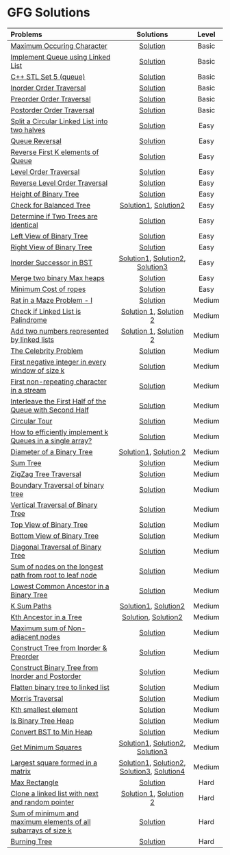# GFG Solutions

|  Problems  |  Solutions  |  Level  |
|:-----------|:-----------:|:-------:|
|  [Maximum Occuring Character](https://practice.geeksforgeeks.org/problems/maximum-occuring-character-1587115620/1)  |  [Solution](https://github.com/kishanrajput23/Love-Babbar-CPP-DSA-Course/blob/main/Lectures/Lecture_22/Lecture_Codes/maximum_occuring_character.cpp)  |  Basic  |
|  [Implement Queue using Linked List](https://www.geeksforgeeks.org/problems/implement-queue-using-linked-list/1)  |  [Solution](https://github.com/kishanrajput23/Love-Babbar-CPP-DSA-Course/blob/main/Lectures/Lecture_60/Lecture_Codes/implement_queue_using_linked_list.cpp)  |  Basic  |
|  [C++ STL Set 5 (queue)](https://www.geeksforgeeks.org/problems/c-stl-set-5-queue/1)  |  [Solution](https://github.com/kishanrajput23/Love-Babbar-CPP-DSA-Course/blob/main/Lectures/Lecture_60/Lecture_Codes/c%2B%2B_stl_set_5_queue.cpp)  |  Basic  |
|  [Inorder Order Traversal](https://www.geeksforgeeks.org/problems/inorder-traversal/1)  |  [Solution](https://github.com/kishanrajput23/Love-Babbar-CPP-DSA-Course/blob/main/Lectures/Lecture_62/Lecture_Codes/implementation_of_binary_tree.cpp)  |  Basic  |
|  [Preorder Order Traversal](https://www.geeksforgeeks.org/problems/preorder-traversal/1)  |  [Solution](https://github.com/kishanrajput23/Love-Babbar-CPP-DSA-Course/blob/main/Lectures/Lecture_62/Lecture_Codes/implementation_of_binary_tree.cpp)  |  Basic  |
 |  [Postorder Order Traversal](https://www.geeksforgeeks.org/problems/postorder-traversal/1)  |  [Solution](https://github.com/kishanrajput23/Love-Babbar-CPP-DSA-Course/blob/main/Lectures/Lecture_62/Lecture_Codes/implementation_of_binary_tree.cpp)  |  Basic  |
|  [Split a Circular Linked List into two halves](https://www.geeksforgeeks.org/problems/split-a-circular-linked-list-into-two-halves/1)  |  [Solution](https://github.com/kishanrajput23/Love-Babbar-CPP-DSA-Course/blob/main/Lectures/Lecture_48/Homework/split_a_circular_linked_list_into_two_halves.cpp)  |  Easy  |
|  [Queue Reversal](https://www.geeksforgeeks.org/problems/queue-reversal/1)  |  [Solution](https://github.com/kishanrajput23/Love-Babbar-CPP-DSA-Course/blob/main/Lectures/Lecture_61/Lecture_Codes/queue_reversal.cpp)  |  Easy  |
|  [Reverse First K elements of Queue](https://www.geeksforgeeks.org/problems/reverse-first-k-elements-of-queue/1)  |  [Solution](https://github.com/kishanrajput23/Love-Babbar-CPP-DSA-Course/blob/main/Lectures/Lecture_61/Lecture_Codes/reverse_first_k_elements_of_queue.cpp)  |  Easy  |
|  [Level Order Traversal](https://www.geeksforgeeks.org/problems/level-order-traversal/1)  |  [Solution](https://github.com/kishanrajput23/Love-Babbar-CPP-DSA-Course/blob/main/Lectures/Lecture_62/Lecture_Codes/level_order_traversal.cpp)  |  Easy  |
|  [Reverse Level Order Traversal](https://www.geeksforgeeks.org/problems/reverse-level-order-traversal/1)  |  [Solution](https://github.com/kishanrajput23/Love-Babbar-CPP-DSA-Course/blob/main/Lectures/Lecture_62/Homework/reverse_level_order_traversal.cpp)  |  Easy  |
|  [Height of Binary Tree](https://www.geeksforgeeks.org/problems/height-of-binary-tree/1)  |  [Solution](https://github.com/kishanrajput23/Love-Babbar-CPP-DSA-Course/blob/main/Lectures/Lecture_63/Lecture_Codes/height_of_binary_tree.cpp)  |  Easy  |
|  [Check for Balanced Tree](https://www.geeksforgeeks.org/problems/check-for-balanced-tree/1)  |  [Solution1](https://github.com/kishanrajput23/Love-Babbar-CPP-DSA-Course/blob/main/Lectures/Lecture_63/Lecture_Codes/check_for_balanced_tree_approach1.cpp), [Solution2](https://github.com/kishanrajput23/Love-Babbar-CPP-DSA-Course/blob/main/Lectures/Lecture_63/Lecture_Codes/check_for_balanced_tree_approach2.cpp)  |  Easy  |
|  [Determine if Two Trees are Identical](https://www.geeksforgeeks.org/problems/determine-if-two-trees-are-identical/1)  |  [Solution](https://github.com/kishanrajput23/Love-Babbar-CPP-DSA-Course/blob/main/Lectures/Lecture_63/Lecture_Codes/determine_if_two_trees_are_identical.cpp)  |  Easy  |
|  [Left View of Binary Tree](https://www.geeksforgeeks.org/problems/left-view-of-binary-tree/1)  |  [Solution](https://github.com/kishanrajput23/Love-Babbar-CPP-DSA-Course/blob/main/Lectures/Lecture_64/Lecture_Codes/left_view_of_binary_tree.cpp)  |  Easy  |
|  [Right View of Binary Tree](https://www.geeksforgeeks.org/problems/right-view-of-binary-tree/1)  |  [Solution](https://github.com/kishanrajput23/Love-Babbar-CPP-DSA-Course/blob/main/Lectures/Lecture_64/Lecture_Codes/right_view_of_binary_tree.cpp)  |  Easy  |
|  [Inorder Successor in BST](https://www.geeksforgeeks.org/problems/inorder-successor-in-bst/1?)  |  [Solution1](https://github.com/kishanrajput23/Love-Babbar-CPP-DSA-Course/blob/main/Lectures/Lecture_69/Homework/inorder_successor_in_bst_approach_1.cpp), [Solution2](https://github.com/kishanrajput23/Love-Babbar-CPP-DSA-Course/blob/main/Lectures/Lecture_69/Homework/inorder_successor_in_bst_approach_2.cpp), [Solution3](https://github.com/kishanrajput23/Love-Babbar-CPP-DSA-Course/blob/main/Lectures/Lecture_69/Homework/inorder_successor_in_bst_approach_3.cpp)  |  Easy  |
|  [Merge two binary Max heaps](https://www.geeksforgeeks.org/problems/merge-two-binary-max-heap0144/1)  |  [Solution](https://github.com/kishanrajput23/Love-Babbar-CPP-DSA-Course/blob/main/Lectures/Lecture_75/Lecture_Codes/merge_two_binary_max_heaps.cpp)  |  Easy  |
|  [Minimum Cost of ropes](https://www.geeksforgeeks.org/problems/minimum-cost-of-ropes-1587115620/1)  |  [Solution](https://github.com/kishanrajput23/Love-Babbar-CPP-DSA-Course/blob/main/Lectures/Lecture_75/Lecture_Codes/minimum_cost_of_ropes.cpp)  |  Easy  |
|  [Rat in a Maze Problem - I](https://practice.geeksforgeeks.org/problems/rat-in-a-maze-problem/1)  |  [Solution](https://github.com/kishanrajput23/Love-Babbar-CPP-DSA-Course/blob/main/Lectures/Lecture_40/Lecture_Codes/rat_in_a_maze_problem_I.cpp)  |  Medium  |
|  [Check if Linked List is Palindrome](https://www.geeksforgeeks.org/problems/check-if-linked-list-is-pallindrome/1)  |  [Solution 1](https://github.com/kishanrajput23/Love-Babbar-CPP-DSA-Course/blob/main/Lectures/Lecture_50/Lecture_Codes/check_if_linked_list_is_palindrome_approach-1.cpp), [Solution 2](https://github.com/kishanrajput23/Love-Babbar-CPP-DSA-Course/blob/main/Lectures/Lecture_50/Lecture_Codes/check_if_linked_list_is_palindrome_approach-2.cpp)  |  Medium  |
|  [Add two numbers represented by linked lists](https://www.geeksforgeeks.org/problems/add-two-numbers-represented-by-linked-lists/1)  |  [Solution 1](https://github.com/kishanrajput23/Love-Babbar-CPP-DSA-Course/blob/main/Lectures/Lecture_51/Lecture_Codes/add_two_numbers_represented_by_linked_lists_approach-1.cpp), [Solution 2](https://github.com/kishanrajput23/Love-Babbar-CPP-DSA-Course/blob/main/Lectures/Lecture_51/Lecture_Codes/add_two_numbers_represented_by_linked_lists_approach-2.cpp)  |  Medium  |
|  [The Celebrity Problem](https://www.geeksforgeeks.org/problems/the-celebrity-problem/1)  |  [Solution](https://github.com/kishanrajput23/Love-Babbar-CPP-DSA-Course/blob/main/Lectures/Lecture_57/Lecture_Codes/the_celebrity_problem.cpp)  |  Medium  |
|  [First negative integer in every window of size k](https://www.geeksforgeeks.org/problems/first-negative-integer-in-every-window-of-size-k3345/1)  |  [Solution](https://github.com/kishanrajput23/Love-Babbar-CPP-DSA-Course/blob/main/Lectures/Lecture_61/Lecture_Codes/first_negative_integer_in_every_window_of_size_k.cpp)  |  Medium  |
|  [First non-repeating character in a stream](https://www.geeksforgeeks.org/problems/first-non-repeating-character-in-a-stream1216/1)  |  [Solution](https://github.com/kishanrajput23/Love-Babbar-CPP-DSA-Course/blob/main/Lectures/Lecture_61/Lecture_Codes/first_non_repeating_character_in_a_stream.cpp)  |  Medium  |
|  [Interleave the First Half of the Queue with Second Half](https://www.geeksforgeeks.org/problems/interleave-the-first-half-of-the-queue-with-second-half/1)  |  [Solution](https://github.com/kishanrajput23/Love-Babbar-CPP-DSA-Course/blob/main/Lectures/Lecture_61/Lecture_Codes/interleave_the_first_half_of_the_queue_with_second_half.cpp)  |  Medium  |
|  [Circular Tour](https://www.geeksforgeeks.org/problems/circular-tour-1587115620/1)  |  [Solution](https://github.com/kishanrajput23/Love-Babbar-CPP-DSA-Course/blob/main/Lectures/Lecture_61/Lecture_Codes/circular_tour.cpp)  |  Medium  |
|  [How to efficiently implement k Queues in a single array?](https://www.geeksforgeeks.org/efficiently-implement-k-queues-single-array/)  |  [Solution](https://github.com/kishanrajput23/Love-Babbar-CPP-DSA-Course/blob/main/Lectures/Lecture_61/Lecture_Codes/kqueue.cpp)  |  Medium  |
|  [Diameter of a Binary Tree](https://www.geeksforgeeks.org/problems/diameter-of-binary-tree/1)  |  [Solution1](https://github.com/kishanrajput23/Love-Babbar-CPP-DSA-Course/blob/main/Lectures/Lecture_63/Lecture_Codes/diameter_of_a_binary_tree_approach1.cpp), [Solution 2](https://github.com/kishanrajput23/Love-Babbar-CPP-DSA-Course/blob/main/Lectures/Lecture_63/Lecture_Codes/diameter_of_a_binary_tree_approach2.cpp)  |  Medium  |
|  [Sum Tree](https://www.geeksforgeeks.org/problems/sum-tree/1)  |  [Solution](https://github.com/kishanrajput23/Love-Babbar-CPP-DSA-Course/blob/main/Lectures/Lecture_63/Lecture_Codes/sum_tree.cpp)  |  Medium  |
|  [ZigZag Tree Traversal](https://www.geeksforgeeks.org/problems/zigzag-tree-traversal/1)  |  [Solution](https://github.com/kishanrajput23/Love-Babbar-CPP-DSA-Course/blob/main/Lectures/Lecture_64/Lecture_Codes/zig_zag_tree_traversal.cpp)  |  Medium  |
|  [Boundary Traversal of binary tree](https://www.geeksforgeeks.org/problems/boundary-traversal-of-binary-tree/1)  |  [Solution](https://github.com/kishanrajput23/Love-Babbar-CPP-DSA-Course/blob/main/Lectures/Lecture_64/Lecture_Codes/boundary_traversal_of_binary_tree.cpp)  |  Medium  |
|  [Vertical Traversal of Binary Tree](https://www.geeksforgeeks.org/problems/print-a-binary-tree-in-vertical-order/1)  |  [Solution](https://github.com/kishanrajput23/Love-Babbar-CPP-DSA-Course/blob/main/Lectures/Lecture_64/Lecture_Codes/vertical_traversal_of_binary_tree.cpp)  |  Medium  |
|  [Top View of Binary Tree](https://www.geeksforgeeks.org/problems/top-view-of-binary-tree/1)  |  [Solution](https://github.com/kishanrajput23/Love-Babbar-CPP-DSA-Course/blob/main/Lectures/Lecture_64/Lecture_Codes/top_view_of_binary_tree.cpp)  |  Medium  |
|  [Bottom View of Binary Tree](https://www.geeksforgeeks.org/problems/bottom-view-of-binary-tree/1)  |  [Solution](https://github.com/kishanrajput23/Love-Babbar-CPP-DSA-Course/blob/main/Lectures/Lecture_64/Lecture_Codes/bottom_view_of_binary_tree.cpp)  |  Medium  |
|  [Diagonal Traversal of Binary Tree](https://www.geeksforgeeks.org/problems/diagonal-traversal-of-binary-tree/1)  |  [Solution](https://github.com/kishanrajput23/Love-Babbar-CPP-DSA-Course/blob/main/Lectures/Lecture_64/Lecture_Codes/diagonal_traversal_of_binary_tree.cpp)  |  Medium  |
|  [Sum of nodes on the longest path from root to leaf node](https://www.geeksforgeeks.org/problems/sum-of-the-longest-bloodline-of-a-tree/1)  |  [Solution](https://github.com/kishanrajput23/Love-Babbar-CPP-DSA-Course/blob/main/Lectures/Lecture_65/Lecture_Codes/sum_of_nodes_on_the_longest_path_from_root_to_leaf_node.cpp)  |  Medium  |
|  [Lowest Common Ancestor in a Binary Tree](https://www.geeksforgeeks.org/problems/lowest-common-ancestor-in-a-binary-tree/1)  |  [Solution](https://github.com/kishanrajput23/Love-Babbar-CPP-DSA-Course/blob/main/Lectures/Lecture_65/Lecture_Codes/lowest_common_ancestor_in_a_binary_tree.cpp)  |  Medium  |
|  [K Sum Paths](https://www.geeksforgeeks.org/problems/k-sum-paths/1)  |  [Solution1](https://github.com/kishanrajput23/Love-Babbar-CPP-DSA-Course/blob/main/Lectures/Lecture_65/Lecture_Codes/k_sum_paths_approach_1.cpp), [Solution2](https://github.com/kishanrajput23/Love-Babbar-CPP-DSA-Course/blob/main/Lectures/Lecture_65/Lecture_Codes/k_sum_paths_approach_2.cpp)  |  Medium  |
|  [Kth Ancestor in a Tree](https://www.geeksforgeeks.org/problems/kth-ancestor-in-a-tree/1)  |  [Solution](https://github.com/kishanrajput23/Love-Babbar-CPP-DSA-Course/blob/main/Lectures/Lecture_65/Lecture_Codes/kth_ancestor_in_a_tree_approach_1.cpp), [Solution2](https://github.com/kishanrajput23/Love-Babbar-CPP-DSA-Course/blob/main/Lectures/Lecture_65/Lecture_Codes/kth_ancestor_in_a_tree_approach_2.cpp)  |  Medium  |
|  [Maximum sum of Non-adjacent nodes](https://www.geeksforgeeks.org/problems/maximum-sum-of-non-adjacent-nodes/1)  |  [Solution](https://github.com/kishanrajput23/Love-Babbar-CPP-DSA-Course/blob/main/Lectures/Lecture_65/Lecture_Codes/maximum_sum_of_non_adjacent_nodes.cpp)  |  Medium  |
|  [Construct Tree from Inorder & Preorder](https://www.geeksforgeeks.org/problems/construct-tree-1/1)  |  [Solution](https://github.com/kishanrajput23/Love-Babbar-CPP-DSA-Course/blob/main/Lectures/Lecture_66/Lecture_Codes/construct_tree_from_inorder_and_preorder.cpp)  |  Medium  |
|  [Construct Binary Tree from Inorder and Postorder](https://www.geeksforgeeks.org/problems/tree-from-postorder-and-inorder/1)  |  [Solution](https://github.com/kishanrajput23/Love-Babbar-CPP-DSA-Course/blob/main/Lectures/Lecture_66/Lecture_Codes/construct_binary_tree_from_inorder_and_postorder.cpp)  |  Medium  |
|  [Flatten binary tree to linked list](https://www.geeksforgeeks.org/problems/flatten-binary-tree-to-linked-list/1)  |  [Solution](https://github.com/kishanrajput23/Love-Babbar-CPP-DSA-Course/blob/main/Lectures/Lecture_68/Lecture_Codes/flatten_binary_tree_to_linked_list.cpp)  |  Medium  |
|  [Morris Traversal](https://www.geeksforgeeks.org/inorder-tree-traversal-without-recursion-and-without-stack/)  |  [Solution](https://github.com/kishanrajput23/Love-Babbar-CPP-DSA-Course/blob/main/Lectures/Lecture_68/Homework/morris_taversal.cpp)  |  Medium  |
|  [Kth smallest element](https://www.geeksforgeeks.org/problems/kth-smallest-element5635/1)  |  [Solution](https://github.com/kishanrajput23/Love-Babbar-CPP-DSA-Course/blob/main/Lectures/Lecture_75/Lecture_Codes/kth_smallest_element.cpp)  |  Medium  |
|  [Is Binary Tree Heap](https://www.geeksforgeeks.org/problems/is-binary-tree-heap/1)  |  [Solution](https://github.com/kishanrajput23/Love-Babbar-CPP-DSA-Course/blob/main/Lectures/Lecture_75/Lecture_Codes/is_binary_tree_heap.cpp)  |  Medium  |
|  [Convert BST to Min Heap](https://www.geeksforgeeks.org/convert-bst-min-heap/)  |  [Solution](https://github.com/kishanrajput23/Love-Babbar-CPP-DSA-Course/blob/main/Lectures/Lecture_75/Lecture_Codes/convert_bst_to_min_heap.cpp)  |  Medium  |
|  [Get Minimum Squares](https://www.geeksforgeeks.org/problems/get-minimum-squares0538/1)  |  [Solution1](https://github.com/kishanrajput23/Love-Babbar-CPP-DSA-Course/blob/main/Lectures/Lecture_112/Lecture_Codes/get_minimum_squares_1.cpp), [Solution2](https://github.com/kishanrajput23/Love-Babbar-CPP-DSA-Course/blob/main/Lectures/Lecture_112/Lecture_Codes/get_minimum_squares_2.cpp), [Solution3](https://github.com/kishanrajput23/Love-Babbar-CPP-DSA-Course/blob/main/Lectures/Lecture_112/Lecture_Codes/get_minimum_squares_3.cpp)  |  Medium  |
|  [Largest square formed in a matrix](https://www.geeksforgeeks.org/problems/largest-square-formed-in-a-matrix0806/1)  |  [Solution1](https://github.com/kishanrajput23/Love-Babbar-CPP-DSA-Course/blob/main/Lectures/Lecture_115/Lecture_Codes/largest_square_formed_in_a_matrix_1.cpp), [Solution2](https://github.com/kishanrajput23/Love-Babbar-CPP-DSA-Course/blob/main/Lectures/Lecture_115/Lecture_Codes/largest_square_formed_in_a_matrix_2.cpp), [Solution3](https://github.com/kishanrajput23/Love-Babbar-CPP-DSA-Course/blob/main/Lectures/Lecture_115/Lecture_Codes/largest_square_formed_in_a_matrix_3.cpp), [Solution4](https://github.com/kishanrajput23/Love-Babbar-CPP-DSA-Course/blob/main/Lectures/Lecture_115/Lecture_Codes/largest_square_formed_in_a_matrix_4.cpp)  |  Medium  |
|  [Max Rectangle](https://www.geeksforgeeks.org/problems/max-rectangle/1)  |  [Solution](https://github.com/kishanrajput23/Love-Babbar-CPP-DSA-Course/blob/main/Lectures/Lecture_57/Lecture_Codes/max_rectangle.cpp)  |  Hard  |
|  [Clone a linked list with next and random pointer](https://www.geeksforgeeks.org/problems/clone-a-linked-list-with-next-and-random-pointer/1)  |  [Solution 1](https://github.com/kishanrajput23/Love-Babbar-CPP-DSA-Course/blob/main/Lectures/Lecture_52/Lecture_Codes/Clone_a_linked_list_with_next_and_random_pointer_approach-1.cpp), [Solution 2](https://github.com/kishanrajput23/Love-Babbar-CPP-DSA-Course/blob/main/Lectures/Lecture_52/Lecture_Codes/Clone_a_linked_list_with_next_and_random_pointer_approach-2.cpp)  |  Hard  |
|  [Sum of minimum and maximum elements of all subarrays of size k](https://www.geeksforgeeks.org/sum-minimum-maximum-elements-subarrays-size-k/)  |  [Solution](https://github.com/kishanrajput23/Love-Babbar-CPP-DSA-Course/blob/main/Lectures/Lecture_61/Lecture_Codes/sum_of_max_min.cpp)  |  Hard  |
|  [Burning Tree](https://www.geeksforgeeks.org/problems/burning-tree/1)  |  [Solution](https://github.com/kishanrajput23/Love-Babbar-CPP-DSA-Course/blob/main/Lectures/Lecture_67/Lecture_Codes/burning_tree.cpp)  |  Hard  |
